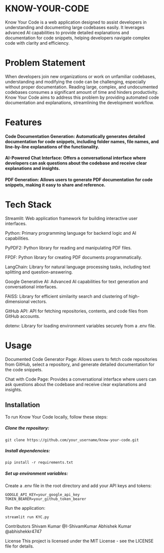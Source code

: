 # KNOW-YOUR-CODE
Know Your Code is a web application designed to assist developers in understanding and documenting large codebases easily. It leverages advanced AI capabilities to provide detailed explanations and documentation for code snippets, helping developers navigate complex code with clarity and efficiency.

# Problem Statement
When developers join new organizations or work on unfamiliar codebases, understanding and modifying the code can be challenging, especially without proper documentation. Reading large, complex, and undocumented codebases consumes a significant amount of time and hinders productivity. Know Your Code aims to address this problem by providing automated code documentation and explanations, streamlining the development workflow.

# Features
#### Code Documentation Generation: Automatically generates detailed documentation for code snippets, including folder names, file names, and line-by-line explanations of the functionality.

#### AI-Powered Chat Interface: Offers a conversational interface where developers can ask questions about the codebase and receive clear explanations and insights.

#### PDF Generation: Allows users to generate PDF documentation for code snippets, making it easy to share and reference.

# Tech Stack
Streamlit: Web application framework for building interactive user interfaces.

Python: Primary programming language for backend logic and AI capabilities.

PyPDF2: Python library for reading and manipulating PDF files.

FPDF: Python library for creating PDF documents programmatically.

LangChain: Library for natural language processing tasks, including text splitting and question-answering.

Google Generative AI: Advanced AI capabilities for text generation and conversational interfaces.

FAISS: Library for efficient similarity search and clustering of high-dimensional vectors.

GitHub API: API for fetching repositories, contents, and code files from GitHub accounts.

dotenv: Library for loading environment variables securely from a .env file.

# Usage
Documented Code Generator Page: Allows users to fetch code repositories from GitHub, select a repository, and generate detailed documentation for the code snippets.

Chat with Code Page: Provides a conversational interface where users can ask questions about the codebase and receive clear explanations and insights.

## Installation
To run Know Your Code locally, follow these steps:

##### Clone the repository:
```
git clone https://github.com/your_username/know-your-code.git
```

##### Install dependencies:
```
pip install -r requirements.txt
```
##### Set up environment variables:
Create a .env file in the root directory and add your API keys and tokens:

```
GOOGLE_API_KEY=your_google_api_key
TOKEN_BEARER=your_github_token_bearer
```
Run the application:
```
streamlit run KYC.py
```
Contributors
Shivam Kumar @I-ShivamKumar
Abhishek Kumar @abhishekkr4747

License
This project is licensed under the MIT License - see the LICENSE file for details.
